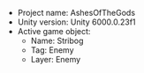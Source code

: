 <!-- UNITY CODE ASSIST INSTRUCTIONS START -->
- Project name: AshesOfTheGods
- Unity version: Unity 6000.0.23f1
- Active game object:
  - Name: Stribog
  - Tag: Enemy
  - Layer: Enemy
<!-- UNITY CODE ASSIST INSTRUCTIONS END -->
